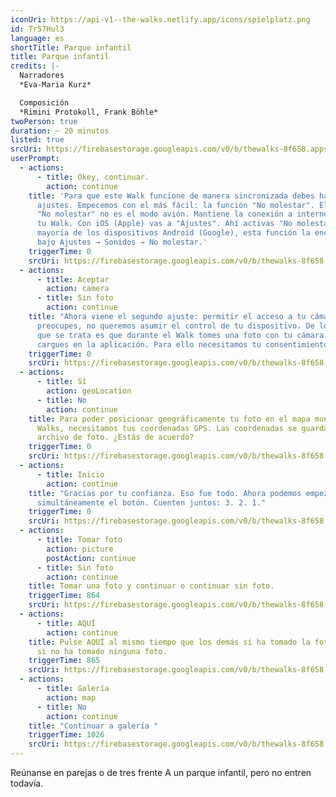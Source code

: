 ```yaml
---
iconUri: https://api-v1--the-walks.netlify.app/icons/spielplatz.png
id: Tr57Hul3
language: es
shortTitle: Parque infantil
title: Parque infantil
credits: |-
  Narradores
  *Eva-Maria Kurz*

  Composición
  *Rimini Protokoll, Frank Böhle*
twoPerson: true
duration: ~ 20 minutos
listed: true
srcUri: https://firebasestorage.googleapis.com/v0/b/thewalks-8f658.appspot.com/o/mp3%2Fapi-v1%2Fes_Tr57Hul3%2Fwalk_10_sp_20_12.mp3?alt=media&token=571f9e4b-5728-4a88-aba8-ac42618f2c4c
userPrompt:
  - actions:
      - title: Okey, continuar.
        action: continue
    title: 'Para que este Walk funcione de manera sincronizada debes hacer dos
      ajustes. Empecemos con el más fácil: la función "No molestar". El ajuste
      "No molestar" no es el modo avión. Mantiene la conexión a internet durante
      tu Walk. Con iOS (Apple) vas a "Ajustes". Ahí activas "No molestar". En la
      mayoría de los dispositivos Android (Google), esta función la encuentras
      bajo Ajustes → Sonidos → No molestar.'
    triggerTime: 0
    srcUri: https://firebasestorage.googleapis.com/v0/b/thewalks-8f658.appspot.com/o/mp3%2Fapi-v1%2Fes_Tr57Hul3%2Fmulti_Zeubeel8_loop%20(1).mp3?alt=media&token=3a2e2205-f8ee-4e01-a086-5a021399d7d2
  - actions:
      - title: Aceptar
        action: camera
      - title: Sin foto
        action: continue
    title: "Ahora viene el segundo ajuste: permitir el acceso a tu cámara. No te
      preocupes, no queremos asumir el control de tu dispositivo. De lo único
      que se trata es que durante el Walk tomes una foto con tu cámara y la
      cargues en la aplicación. Para ello necesitamos tu consentimiento."
    triggerTime: 0
    srcUri: https://firebasestorage.googleapis.com/v0/b/thewalks-8f658.appspot.com/o/mp3%2Fapi-v1%2Fes_Tr57Hul3%2Fmulti_Zeubeel8_loop%20(1).mp3?alt=media&token=d163ec7f-e9a7-4f8b-b968-df021c1b886a
  - actions:
      - title: Sí
        action: geoLocation
      - title: No
        action: continue
    title: Para poder posicionar geográficamente tu foto en el mapa mundial de The
      Walks, necesitamos tus coordenadas GPS. Las coordenadas se guardan en el
      archivo de foto. ¿Estás de acuerdo?
    triggerTime: 0
    srcUri: https://firebasestorage.googleapis.com/v0/b/thewalks-8f658.appspot.com/o/mp3%2Fapi-v1%2Fes_Tr57Hul3%2Fmulti_Zeubeel8_loop%20(1).mp3?alt=media&token=1c68c298-3c53-4795-8649-dddff56081db
  - actions:
      - title: Inicio
        action: continue
    title: "Gracias por tu confianza. Eso fue todo. Ahora podemos empezar. Opriman
      simultáneamente el botón. Cuenten juntos: 3. 2. 1."
    triggerTime: 0
    srcUri: https://firebasestorage.googleapis.com/v0/b/thewalks-8f658.appspot.com/o/mp3%2Fapi-v1%2Fes_Tr57Hul3%2Fmulti_Zeubeel8_loop%20(1).mp3?alt=media&token=afa472be-4066-4cc7-bb01-f2d1bfa2e75a
  - actions:
      - title: Tomar foto
        action: picture
        postAction: continue
      - title: Sin foto
        action: continue
    title: Tomar una foto y continuar o continuar sin foto.
    triggerTime: 864
    srcUri: https://firebasestorage.googleapis.com/v0/b/thewalks-8f658.appspot.com/o/mp3%2Fapi-v1%2Fes_Tr57Hul3%2Fwalk_10_sp_LOOP_14-24min___20_12.mp3?alt=media&token=54a5d698-b0ea-407f-97ce-ec6c307f023d
  - actions:
      - title: AQUÍ
        action: continue
    title: Pulse AQUÍ al mismo tiempo que los demás si ha tomado la foto – también
      si no ha tomado ninguna foto.
    triggerTime: 865
    srcUri: https://firebasestorage.googleapis.com/v0/b/thewalks-8f658.appspot.com/o/mp3%2Fapi-v1%2Fes_tr57hul3%2Fwalk_10_de_Loop1__14-50-650__08_12.mp3?alt=media&token=bb105092-a5fd-4766-ac0d-f2785cedbf18
  - actions:
      - title: Galería
        action: map
      - title: No
        action: continue
    title: "Continuar a galería "
    triggerTime: 1026
    srcUri: https://firebasestorage.googleapis.com/v0/b/thewalks-8f658.appspot.com/o/mp3%2Fapi-v1%2Fes_tr57hul3%2Fmulti_Zeubeel8_loop.mp3?alt=media&token=8d2844b4-5f93-4776-9c76-0ab4016fccb6
---
```

Reúnanse en parejas o de tres frente A un parque infantil, pero no entren todavía.